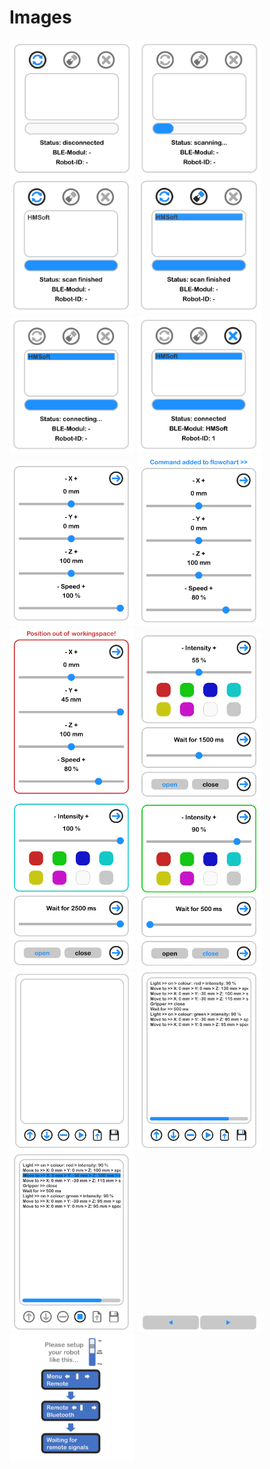 # Images

[<img src="https://github.com/deltarobotone/image_database/blob/master/smart_control_mobile/smart_control_mobile%20(1).png" width="200">](https://raw.githubusercontent.com/deltarobotone/image_database/master/smart_control_mobile_screenshots/smart_control_mobile_screenshots%20(1).png)
[<img src="https://github.com/deltarobotone/image_database/blob/master/smart_control_mobile/smart_control_mobile%20(2).png" width="200">](https://raw.githubusercontent.com/deltarobotone/image_database/master/smart_control_mobile_screenshots/smart_control_mobile_screenshots%20(2).png)
[<img src="https://github.com/deltarobotone/image_database/blob/master/smart_control_mobile/smart_control_mobile%20(3).png" width="200">](https://raw.githubusercontent.com/deltarobotone/image_database/master/smart_control_mobile_screenshots/smart_control_mobile_screenshots%20(3).png)
[<img src="https://github.com/deltarobotone/image_database/blob/master/smart_control_mobile/smart_control_mobile%20(4).png" width="200">](https://raw.githubusercontent.com/deltarobotone/image_database/master/smart_control_mobile_screenshots/smart_control_mobile_screenshots%20(4).png)
[<img src="https://github.com/deltarobotone/image_database/blob/master/smart_control_mobile/smart_control_mobile%20(5).png" width="200">](https://raw.githubusercontent.com/deltarobotone/image_database/master/smart_control_mobile_screenshots/smart_control_mobile_screenshots%20(5).png)
[<img src="https://github.com/deltarobotone/image_database/blob/master/smart_control_mobile/smart_control_mobile%20(6).png" width="200">](https://raw.githubusercontent.com/deltarobotone/image_database/master/smart_control_mobile_screenshots/smart_control_mobile_screenshots%20(6).png)
[<img src="https://github.com/deltarobotone/image_database/blob/master/smart_control_mobile/smart_control_mobile%20(7).png" width="200">](https://raw.githubusercontent.com/deltarobotone/image_database/master/smart_control_mobile_screenshots/smart_control_mobile_screenshots%20(7).png)
[<img src="https://github.com/deltarobotone/image_database/blob/master/smart_control_mobile/smart_control_mobile%20(8).png" width="200">](https://raw.githubusercontent.com/deltarobotone/image_database/master/smart_control_mobile_screenshots/smart_control_mobile_screenshots%20(8).png)
[<img src="https://github.com/deltarobotone/image_database/blob/master/smart_control_mobile/smart_control_mobile%20(9).png" width="200">](https://raw.githubusercontent.com/deltarobotone/image_database/master/smart_control_mobile_screenshots/smart_control_mobile_screenshots%20(9).png)
[<img src="https://github.com/deltarobotone/image_database/blob/master/smart_control_mobile/smart_control_mobile%20(10).png" width="200">](https://raw.githubusercontent.com/deltarobotone/image_database/master/smart_control_mobile_screenshots/smart_control_mobile_screenshots%20(10).png)
[<img src="https://github.com/deltarobotone/image_database/blob/master/smart_control_mobile/smart_control_mobile%20(11).png" width="200">](https://raw.githubusercontent.com/deltarobotone/image_database/master/smart_control_mobile_screenshots/smart_control_mobile_screenshots%20(11).png)
[<img src="https://github.com/deltarobotone/image_database/blob/master/smart_control_mobile/smart_control_mobile%20(12).png" width="200">](https://raw.githubusercontent.com/deltarobotone/image_database/master/smart_control_mobile_screenshots/smart_control_mobile_screenshots%20(12).png)
[<img src="https://github.com/deltarobotone/image_database/blob/master/smart_control_mobile/smart_control_mobile%20(13).png" width="200">](https://raw.githubusercontent.com/deltarobotone/image_database/master/smart_control_mobile_screenshots/smart_control_mobile_screenshots%20(13).png)
[<img src="https://github.com/deltarobotone/image_database/blob/master/smart_control_mobile/smart_control_mobile%20(14).png" width="200">](https://raw.githubusercontent.com/deltarobotone/image_database/master/smart_control_mobile_screenshots/smart_control_mobile_screenshots%20(14).png)
[<img src="https://github.com/deltarobotone/image_database/blob/master/smart_control_mobile/smart_control_mobile%20(15).png" width="200">](https://raw.githubusercontent.com/deltarobotone/image_database/master/smart_control_mobile_screenshots/smart_control_mobile_screenshots%20(15).png)
[<img src="https://github.com/deltarobotone/image_database/blob/master/smart_control_mobile/smart_control_mobile%20(16).png" width="200">](https://raw.githubusercontent.com/deltarobotone/image_database/master/smart_control_mobile_screenshots/smart_control_mobile_screenshots%20(16).png)
[<img src="https://github.com/deltarobotone/image_database/blob/master/smart_control_mobile/smart_control_mobile%20(17).png" width="200">](https://raw.githubusercontent.com/deltarobotone/image_database/master/smart_control_mobile_screenshots/smart_control_mobile_screenshots%20(17).png)

